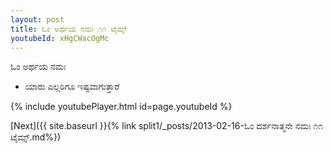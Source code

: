 ```yaml
---
layout: post
title: ಓಂ ಅರ್ಥಯ ನಮಃ ೧೧ ಟೈಮ್ಸ್
youtubeId: xHgCWacOgMc
---
```

 
 
 ಓಂ ಅರ್ಥಯ ನಮಃ  
 
 -  ಯಾರು ಎಲ್ಲರಿಗೂ ಇಷ್ಟವಾಗುತ್ತಾರೆ 
 
  
 
  
 
 
 
 
 
 


{% include youtubePlayer.html id=page.youtubeId %}
 
[Next]({{ site.baseurl }}{% link  split1/_posts/2013-02-16-ಓಂ ದರ್ಶನಾತ್ಮನೇ ನಮಃ ೧೧ ಟೈಮ್ಸ್.md%})
 
